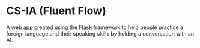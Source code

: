 # CS-IA (Fluent Flow)

A web app created using the Flask framework to help people practice a foreign language and their speaking skills by holding a conversation with an AI.
